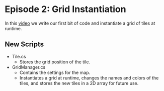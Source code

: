 # Episode 2: Grid Instantiation

In this [video](https://youtu.be/QkTLsIb23MQ) we write our first bit of code and instantiate a grid of tiles at runtime.

## New Scripts
- Tile.cs
  - Stores the grid position of the tile.
- GridManager.cs
  - Contains the settings for the map.
  - Instantiates a grid at runtime, changes the names and colors of the tiles, and stores the new tiles in a 2D array for future use.
